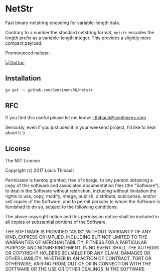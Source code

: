 # NetStr

Fast binary-netstring encoding for variable-length data.

Contrary to a number the standard netstring format, `netstr` encodes the length
prefix as a variable-length integer.  This provides a slightly more compact payload.

Pronnounced *netster*.

[![GoDoc](https://godoc.org/github.com/lthibault/netstr?status.svg)](https://godoc.org/github.com/lthibault/netstr)

## Installation

```bash
go get -u github.com/SentimensRG/netstr
```

## RFC

If you find this useful please let me know:  <l.thibault@sentimens.com>

Seriously, even if you just used it in your weekend project, I'd like to hear
about it :)

## License

The MIT License

Copyright (c) 2017 Louis Thibault

Permission is hereby granted, free of charge, to any person obtaining a copy
of this software and associated documentation files (the "Software"), to deal
in the Software without restriction, including without limitation the rights
to use, copy, modify, merge, publish, distribute, sublicense, and/or sell
copies of the Software, and to permit persons to whom the Software is
furnished to do so, subject to the following conditions:

The above copyright notice and this permission notice shall be included in
all copies or substantial portions of the Software.

THE SOFTWARE IS PROVIDED "AS IS", WITHOUT WARRANTY OF ANY KIND, EXPRESS OR
IMPLIED, INCLUDING BUT NOT LIMITED TO THE WARRANTIES OF MERCHANTABILITY,
FITNESS FOR A PARTICULAR PURPOSE AND NONINFRINGEMENT. IN NO EVENT SHALL THE
AUTHORS OR COPYRIGHT HOLDERS BE LIABLE FOR ANY CLAIM, DAMAGES OR OTHER
LIABILITY, WHETHER IN AN ACTION OF CONTRACT, TORT OR OTHERWISE, ARISING FROM,
OUT OF OR IN CONNECTION WITH THE SOFTWARE OR THE USE OR OTHER DEALINGS IN
THE SOFTWARE.
